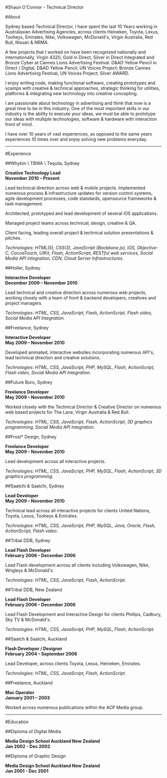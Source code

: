 #Shaun O'Connor - Technical Director

#About

Sydney based Technical Director, I have spent the last 10 Years working in Australasian Advertising Agencies, across clients Heineken, Toyota, Lexus, Tooheys, Emirates, Nike, Volkswagen, McDonald's, Virgin Australia, Red Bull, Nissan & NRMA.

A few projects that I worked on have been recognized nationally and internationally, Virgin 4320; Gold in Direct, Silver in Direct Integrated and Bronze Cyber at Cannes Lions Advertising Festival. D&AD Yellow Pencil in Direct / Digital, D&AD Yellow Pencil, UN Voices Project; Bronze Cannes Lions Advertising Festival, UN Voices Project; Silver AWARD.

I enjoy writing code, making functional software, creating prototypes and scamps with creative & technical approaches, strategic thinking for utilities, platforms & integrating new technology into creative concepting.
 
I am passionate about technology in advertising and think that now is a great time to be in this industry. One of the most important skills in our industry is the ability to execute your ideas, we must be able to prototype our ideas with multiple technologies, software & hardware with interaction front of mind.

I have over 10 years of vast experiences, as opposed to the same years experiences 10 times over and enjoy solving new problems everyday.  

----



#Experience


##Whybin \ TBWA \ Tequila, Sydney

**Creative Technology Lead**  
**November 2010 – Present**

Lead technical direction across web & mobile projects. Implemented numerous process & infrastructure updates for version control systems, agile development processes, code standards, opensource frameworks & task management. 

Architected, prototyped and lead development of several iOS applications.

Managed project teams across technical, design, creative & QA. 

Client facing, leading overall project & technical solution presentations & pitches.

*Technologies: HTML(5), CSS(3), JavaScript (Backbone.js), iOS, Objective-C, CocoaTouch, UIKit, Flash, ActionScript, RESTful web services, Social Media API integration, CDN, Cloud Server Infrastructures.*  



##Holler, Sydney

**Interactive Developer**  
**December 2009 – November 2010**

Lead technical and creative direction across numerous web projects, working closely with a team of front & backend developers, creatives and project managers.


*Technologies: HTML, CSS, JavaScript, Flash, ActionScript, Flash video, Social Media API Integration.*  


##Freelance, Sydney

**Interactive Developer**  
**May 2009 – November 2010**

Developed animated, interactive websites incorporating numerous API's, lead technical direction and creative solutions.

*Technologies: HTML, CSS, JavaScript, PHP, MySQL, Flash, ActionScript, Flash video, Social Media API Integration.*  


##Future Buro, Sydney

**Freelance Developer**  
**May 2009 – November 2010**

Worked closely with the Technical Director & Creative Director on numerous web based projects for The Lane, Virgin Australia & Red Bull.

*Technologies: HTML, CSS, JavaScript, Flash, ActionScript, 3D graphics programming, Social Media API Integration.*  


##Frost* Design, Sydney

**Freelance Developer**  
**May 2009 – November 2010**

Lead development across all interactive projects.

*Technologies: HTML, CSS, JavaScript, PHP, MySQL, Flash, ActionScript, 3D graphics programming.*  


##Saatchi & Saatchi, Sydney

**Lead Developer**  
**May 2009 – November 2010**

Technical lead across all interactive projects for clients United Nations, Toyota, Lexus, Tooheys & Emirates.

*Technologies: HTML, CSS, JavaScript, PHP, MySQL, Java, Oracle, Flash, ActionScript, Flash video.*  



##Tribal DDB, Sydney

**Lead Flash Developer**  
**February 2006 – December 2006**

Lead Flash development across all clients including Volkswagen, Nike, Wrigleys & McDonald's.

*Technologies: HTML, CSS, JavaScript, Flash, ActionScript.*  


##Tribal DDB, New Zealand

**Lead Flash Developer**  
**February 2006 – December 2006**

Lead Flash Development and Interactive Design for clients Phillips, Cadbury, Sky TV & McDonald's.

*Technologies: HTML, CSS, JavaScript, PHP, MySQL, Flash, ActionScript.*  


##Saatch & Saatchi, Auckland

**Flash Developer / Designer**  
**February 2004 – September 2006**

Lead Developer, across clients Toyota, Lexus, Heineken, Emirates.

*Technologies: HTML, CSS, JavaScript, Flash, ActionScript.*  


##Freelance, Auckland

**Mac Operator**  
**January 2001 – 2003**

Worked across numerous publications within the ACP Media group.


----


#Education


##Diploma of Digital Media

**Media Design School Auckland New Zealand**  
**Jan 2002 - Dec 2002**


##Diploma of Graphic Design

**Media Design School Auckland New Zealand**  
**Jan 2001 - Dec 2001**









